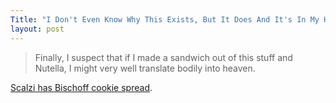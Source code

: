 ```yaml
---
Title: "I Don't Even Know Why This Exists, But It Does And It's In My House And I Have a Spoon"
layout: post
---
```



> Finally, I suspect that if I made a sandwich out of this stuff and Nutella, I might very well translate bodily into heaven.

[Scalzi has Bischoff cookie spread](http://whatever.scalzi.com/2013/01/30/i-dont-even-know-why-this-exists-but-it-does-and-its-in-my-house-and-i-have-a-spoon/).